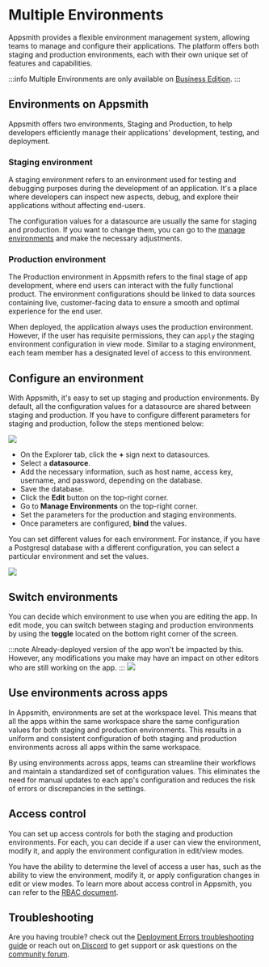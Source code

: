 
# Multiple Environments

Appsmith provides a flexible environment management system, allowing teams to manage and configure their applications. The platform offers both staging and production environments, each with their own unique set of features and capabilities.

:::info
Multiple Environments are only available on [Business Edition](https://www.appsmith.com/pricing). 
:::

## Environments on Appsmith
Appsmith offers two environments, Staging and Production, to help developers efficiently manage their applications' development, testing, and deployment.

### Staging environment
A staging environment refers to an environment used for testing and debugging purposes during the development of an application. It's a place where developers can inspect new aspects, debug, and explore their applications without affecting end-users. 

The configuration values for a datasource are usually the same for staging and production. If you want to change them, you can go to the [manage environments](#configure-an-environment) and make the necessary adjustments.


### Production environment
The Production environment in Appsmith refers to the final stage of app development, where end users can interact with the fully functional product. The environment configurations should be linked to data sources containing live, customer-facing data to ensure a smooth and optimal experience for the end user.

When deployed, the application always uses the production environment. However, if the user has requisite permissions, they can `apply` the staging environment configuration in view mode. Similar to a staging environment, each team member has a designated level of access to this environment.


## Configure an environment

With Appsmith, it's easy to set up staging and production environments. By default, all the configuration values for a datasource are shared between staging and production. If you have to configure different parameters for staging and production, follow the steps mentioned below:


![](/img/me-db-3.png)

* On the Explorer tab, click the **+** sign next to datasources.
* Select a **datasource**.
* Add the necessary information, such as host name, access key, username, and password, depending on the database.
* Save the database.
* Click the **Edit** button on the top-right corner.
* Go to **Manage Environments** on the top-right corner.
* Set the parameters for the production and staging environments. 
* Once parameters are configured, **bind** the values. 

You can set different values for each environment. For instance, if you have a Postgresql database with a different configuration, you can select a particular environment and set the values.

![](/img/me-db-1.png)

## Switch environments

You can decide which environment to use when you are editing the app. In edit mode, you can switch between staging and production environments by using the **toggle** located on the bottom right corner of the screen. 

:::note
Already-deployed version of the app won't be impacted by this. However, any modifications you make may have an impact on other editors who are still working on the app.
:::
![](/img/switch-environments.png)

## Use environments across apps

In Appsmith, environments are set at the workspace level. This means that all the apps within the same workspace share the same configuration values for both staging and production environments. This results in a uniform and consistent configuration of both staging and production environments across all apps within the same workspace.  

By using environments across apps, teams can streamline their workflows and maintain a standardized set of configuration values. This eliminates the need for manual updates to each app's configuration and reduces the risk of errors or discrepancies in the settings. 

## Access control

You can set up access controls for both the staging and production environments. For each, you can decide if a user can view the environment, modify it, and apply the environment configuration in edit/view modes. 

You have the ability to determine the level of access a user has, such as the ability to view the environment, modify it, or apply configuration changes in edit or view modes. To learn more about access control in Appsmith, you can refer to the [RBAC document](/advanced-concepts/access-control).

## Troubleshooting

Are you having trouble? check out the [Deployment Errors troubleshooting guide](/help-and-support/troubleshooting-guide/deployment-errors) or reach out on[ Discord](https://discord.com/invite/rBTTVJp) to get support or ask questions on the [community forum](https://community.appsmith.com/).





